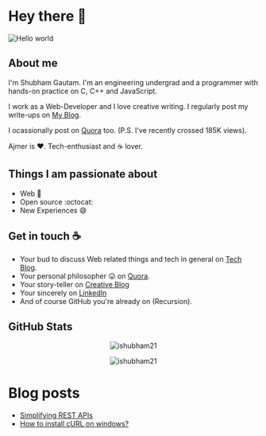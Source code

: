 # Hey there :wave:

<img src="https://github.com/ishubham21/ishubham21/blob/master/resources/bannerS.png" alt="Hello world">

## About me

I'm Shubham Gautam. I'm an engineering undergrad and a programmer with hands-on practice on C, C++ and JavaScript. 

I work as a Web-Developer and I love creative writing. I regularly post my write-ups on [My Blog](https://ishubham21.github.io/myblog/). 

I ocassionally post on [Quora](https://www.quora.com/profile/Shubham-Gautam-278) too. (P.S. I've recently crossed 185K views).

Ajmer is :heart:. Tech-enthusiast and :coffee: lover. 

## Things I am passionate about

- Web :robot:
- Open source :octocat:
- New Experiences 😄

## Get in touch :coffee:

- Your bud to discuss Web related things and tech in general on [Tech Blog](https://ishubham21.github.io/techblog/).
- Your personal philosopher :stuck_out_tongue: on [Quora](https://www.quora.com/profile/Shubham-Gautam-278).
- Your story-teller on [Creative Blog](https://ishubham21.github.io/myblog/)
- Your sincerely on [LinkedIn](https://www.linkedin.com/in/shubham-gautam-433019191/)
- And of course GitHub you're already on (Recursion).

## GitHub Stats

<p align="center"><img align="center" src="https://github-readme-stats.vercel.app/api?username=ishubham21&show_icons=true&title_color=fff&icon_color=79ff97&text_color=9f9f9f&bg_color=151515&count_private=true" alt="ishubham21" /></p>

<p align="center"> <img src="https://komarev.com/ghpvc/?username=ishubham21" alt="ishubham21" /> </p>

# Blog posts
<!-- BLOG-POST-LIST:START -->
- [Simplifying REST APIs](https://ishubham21.medium.com/simplifying-rest-apis-255545cdc559?source=rss-4853c79cce63------2)
- [How to install cURL on windows?](https://ishubham21.medium.com/how-to-install-curl-on-windows-bafd96c70ca6?source=rss-4853c79cce63------2)
<!-- BLOG-POST-LIST:END -->


